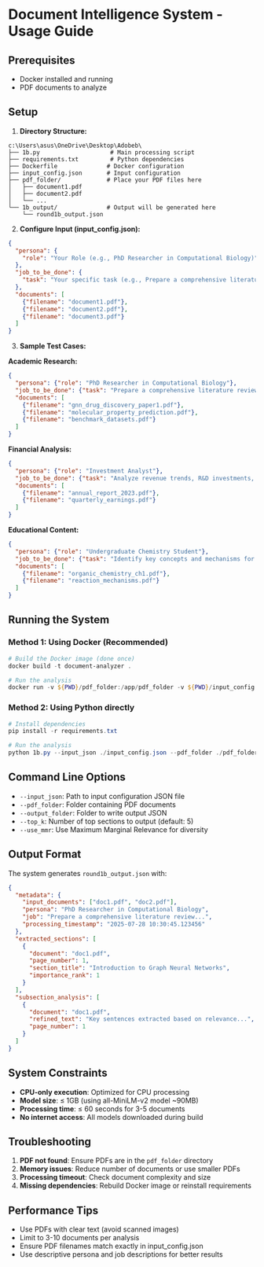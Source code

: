 # Document Intelligence System - Usage Guide

## Prerequisites
- Docker installed and running
- PDF documents to analyze

## Setup

1. **Directory Structure:**
```
c:\Users\asus\OneDrive\Desktop\Adobeb\
├── 1b.py                    # Main processing script
├── requirements.txt         # Python dependencies  
├── Dockerfile              # Docker configuration
├── input_config.json       # Input configuration
├── pdf_folder/             # Place your PDF files here
│   ├── document1.pdf
│   ├── document2.pdf
│   └── ...
└── 1b_output/              # Output will be generated here
    └── round1b_output.json
```

2. **Configure Input (input_config.json):**
```json
{
  "persona": {
    "role": "Your Role (e.g., PhD Researcher in Computational Biology)"
  },
  "job_to_be_done": {
    "task": "Your specific task (e.g., Prepare a comprehensive literature review...)"
  },
  "documents": [
    {"filename": "document1.pdf"},
    {"filename": "document2.pdf"},
    {"filename": "document3.pdf"}
  ]
}
```

3. **Sample Test Cases:**

**Academic Research:**
```json
{
  "persona": {"role": "PhD Researcher in Computational Biology"},
  "job_to_be_done": {"task": "Prepare a comprehensive literature review focusing on methodologies, datasets, and performance benchmarks for Graph Neural Networks in Drug Discovery (2022-2024)"},
  "documents": [
    {"filename": "gnn_drug_discovery_paper1.pdf"},
    {"filename": "molecular_property_prediction.pdf"},
    {"filename": "benchmark_datasets.pdf"}
  ]
}
```

**Financial Analysis:**
```json
{
  "persona": {"role": "Investment Analyst"},
  "job_to_be_done": {"task": "Analyze revenue trends, R&D investments, and market positioning strategies"},
  "documents": [
    {"filename": "annual_report_2023.pdf"},
    {"filename": "quarterly_earnings.pdf"}
  ]
}
```

**Educational Content:**
```json
{
  "persona": {"role": "Undergraduate Chemistry Student"},
  "job_to_be_done": {"task": "Identify key concepts and mechanisms for exam preparation on reaction kinetics"},
  "documents": [
    {"filename": "organic_chemistry_ch1.pdf"},
    {"filename": "reaction_mechanisms.pdf"}
  ]
}
```

## Running the System

### Method 1: Using Docker (Recommended)
```powershell
# Build the Docker image (done once)
docker build -t document-analyzer .

# Run the analysis
docker run -v ${PWD}/pdf_folder:/app/pdf_folder -v ${PWD}/input_config.json:/app/input_config.json -v ${PWD}/1b_output:/app/1b_output document-analyzer
```

### Method 2: Using Python directly
```powershell
# Install dependencies
pip install -r requirements.txt

# Run the analysis
python 1b.py --input_json ./input_config.json --pdf_folder ./pdf_folder --output_folder ./1b_output --top_k 5 --use_mmr
```

## Command Line Options

- `--input_json`: Path to input configuration JSON file
- `--pdf_folder`: Folder containing PDF documents
- `--output_folder`: Folder to write output JSON
- `--top_k`: Number of top sections to output (default: 5)
- `--use_mmr`: Use Maximum Marginal Relevance for diversity

## Output Format

The system generates `round1b_output.json` with:

```json
{
  "metadata": {
    "input_documents": ["doc1.pdf", "doc2.pdf"],
    "persona": "PhD Researcher in Computational Biology",
    "job": "Prepare a comprehensive literature review...",
    "processing_timestamp": "2025-07-28 10:30:45.123456"
  },
  "extracted_sections": [
    {
      "document": "doc1.pdf",
      "page_number": 1,
      "section_title": "Introduction to Graph Neural Networks",
      "importance_rank": 1
    }
  ],
  "subsection_analysis": [
    {
      "document": "doc1.pdf",
      "refined_text": "Key sentences extracted based on relevance...",
      "page_number": 1
    }
  ]
}
```

## System Constraints

- **CPU-only execution**: Optimized for CPU processing
- **Model size**: ≤ 1GB (using all-MiniLM-v2 model ~90MB)
- **Processing time**: ≤ 60 seconds for 3-5 documents
- **No internet access**: All models downloaded during build

## Troubleshooting

1. **PDF not found**: Ensure PDFs are in the `pdf_folder` directory
2. **Memory issues**: Reduce number of documents or use smaller PDFs
3. **Processing timeout**: Check document complexity and size
4. **Missing dependencies**: Rebuild Docker image or reinstall requirements

## Performance Tips

- Use PDFs with clear text (avoid scanned images)
- Limit to 3-10 documents per analysis
- Ensure PDF filenames match exactly in input_config.json
- Use descriptive persona and job descriptions for better results
